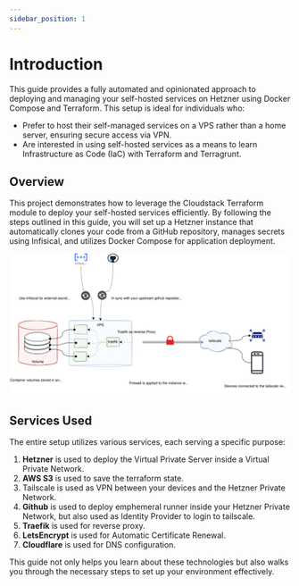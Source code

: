 ```yaml
---
sidebar_position: 1
---
```


# Introduction


This guide provides a fully automated and opinionated approach to deploying and managing your self-hosted services on Hetzner using Docker Compose and Terraform. This setup is ideal for individuals who:

 - Prefer to host their self-managed services on a VPS rather than a home server, ensuring secure access via VPN.
 - Are interested in using self-hosted services as a means to learn Infrastructure as Code (IaC) with Terraform and Terragrunt.

## Overview

This project demonstrates how to leverage the Cloudstack Terraform module to deploy your self-hosted services efficiently. By following the steps outlined in this guide, you will set up a Hetzner instance that automatically clones your code from a GitHub repository, manages secrets using Infisical, and utilizes Docker Compose for application deployment.

![Example banner](../static/img/architecture.svg)
## Services Used

The entire setup utilizes various services, each serving a specific purpose:

 1. **Hetzner** is used to deploy the Virtual Private Server inside a Virtual Private Network.
 2. **AWS S3** is used to save the terraform state.
 3. Tailscale is used as VPN between your devices and the Hetzner Private Network.
 4. **Github** is used to deploy emphemeral runner inside your Hetzner Private Network, but also used  as Identity Provider to login to tailscale.
 6. **Traefik** is used for reverse proxy.
 7. **LetsEncrypt** is used for Automatic Certificate Renewal. 
 5. **Cloudflare** is used for DNS configuration.

This guide not only helps you learn about these technologies but also walks you through the necessary steps to set up your environment effectively.

